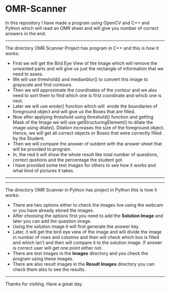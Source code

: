 # OMR-Scanner
In this repository I have made a program using OpenCV and C++ and Python which will read an OMR sheet and will give you number of correct answers in the end.

***
The directory OMR Scanner Project has program in C++ and this is how it works:
   * First we will get the Bird Eye View of the Image which will remove the unwanted parts and will give us just the rectangle of information that we need to asses.
   * We will use threshold() and medianblur() to convert this image to grayscale and find contours.
   * Then we will approximate the coordinates of the contour and we also need to sort them to find which one is first coordinate and whicb one is next.
   * Later we will use erode() function which will  erode the boundaries of foreground object and will give us the Boxes that are filled.
   * Now after applying threshold using threshold() function and getting Mask of the Image we will use getStructuringElement() to dilate the image using dilate(). Dilation increases the size of the foreground object. Hence, we will get all correct objects or Boxes that were correctly filled by the Student.
   * Then we will compare the answer of sutdent with the answer sheet that will be provided to program. 
   * In, the ned it will show the whole result like total number of questions, correct qustions and the percentage the student got.
   * I have provided some test Images for others to see how it works and what kind of pictures it takes.
***

*** 
The directory OMR Scanner in Python has project in Python this is how it works:
  * There are two options either to check the images live using the webcam or you have already stored the images.
  * After choosing the options first you need to add the **Solution Image** and later you can add the question image.
  * Using the solution image it will first generate the answer key.
  * Later, it will get the bird eye view of the image and will divide the image in number of rows and columns and then will check which box is filled and which isn't and then will compare it to the solution image. If answer is correct user will get one point either not. 
  * There are test images in the **Images** directory and you check the program using these images.
  * There are also result images in the **Result Images** directory you can check them also to see the results.
***

Thanks for visiting. Have a great day.
